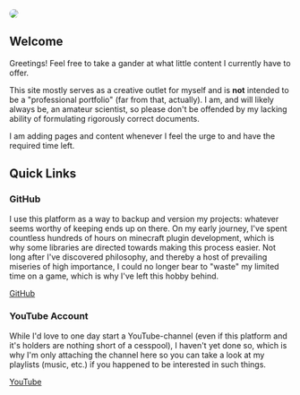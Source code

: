 <img src="/assets/images/avatar.png" class="third-width-image" style="border-radius: 50%; margin: 3rem auto 0 auto; max-width: 80%;"/>

## Welcome

Greetings! Feel free to take a gander at what little content I currently have to offer.

This site mostly serves as a creative outlet for myself and is **not** intended to be a "professional portfolio" (far from that, actually). I am, and will likely always be, an amateur scientist, so please don't be offended by my lacking ability of formulating rigorously correct documents.

I am adding pages and content whenever I feel the urge to and have the required time left.

## Quick Links

### GitHub

I use this platform as a way to backup and version my projects: whatever seems worthy of keeping ends up on there. On my early journey, I've spent countless hundreds of hours on minecraft plugin development, which is why some libraries are directed towards making this process easier. Not long after I've discovered philosophy, and thereby a host of prevailing miseries of high importance, I could no longer bear to "waste" my limited time on a game, which is why I've left this hobby behind.

<a href="https://github.com/BlvckBytes" target="_blank">GitHub</a>

### YouTube Account

While I'd love to one day start a YouTube-channel (even if this platform and it's holders are nothing short of a cesspool), I haven't yet done so, which is why I'm only attaching the channel here so you can take a look at my playlists (music, etc.) if you happened to be interested in such things.

<a href="https://www.youtube.com/channel/UCxEazxgPJeITJMw9iAIaLjg" target="_blank">YouTube</a>